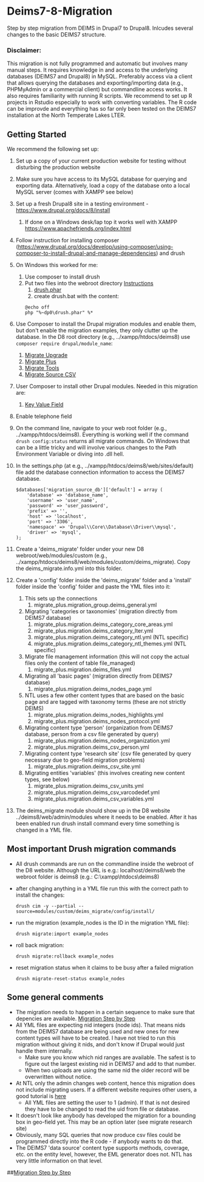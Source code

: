 # Deims7-8-Migration

Step by step migration from DEIMS in Drupal7 to Drupal8. Inlcudes several changes to the basic DEIMS7 structure.

### Disclaimer:

This migration is not fully programmed and automatic but involves many manual steps. It requires knowledge in and access to the underlying databases (DEIMS7 and Drupal8) in MySQL. Preferably access via a client that allows querying the databases and exporting/importing data (e.g., PHPMyAdmin or a commercial client) but commandline access works. It also requires familiarity with running R scripts. We recommend to set up R projects in Rstudio especially to work with converting variables. The R code can be improvde and everything has so far only been tested on the DEIMS7 installation at the North Temperate Lakes LTER.

## Getting Started

We recommend the following set up:

1. Set up a copy of your current production website for testing without disturbing the production website
1. Make sure you have access to its MySQL database for querying and exporting data. Alternatively, load a copy of the database onto a local MySQL server (comes with XAMPP see below)
1. Set up a fresh Drupal8 site in a testing environment - https://www.drupal.org/docs/8/install
	1. If done on a Windows desk/lap top it works well with XAMPP https://www.apachefriends.org/index.html
1. Follow instruction for installing composer (https://www.drupal.org/docs/develop/using-composer/using-composer-to-install-drupal-and-manage-dependencies) and drush

1. On Windows this worked for me:
	1. Use composer to install drush
	1. Put two files into the webroot directory [Instructions](https://github.com/drush-ops/drush-launcher)
		1. [drush.phar](https://github.com/drush-ops/drush-launcher/releases/download/0.6.0/drush.phar)
		1. create drush.bat with the content:
		```
		@echo off
		php "%~dp0\drush.phar" %*
		```
	
1. Use Composer to install the Drupal migration modules and enable them, but don't enable the migration examples, they only clutter up the database. In the D8 root directory (e.g., ../xampp/htdocs/deims8) use `composer require drupal/module_name`:
	1. [Migrate Upgrade](https://www.drupal.org/project/migrate_upgrade)
	1. [Migrate Plus](https://www.drupal.org/project/migrate_plus)
	1. [Migrate Tools](https://www.drupal.org/project/migrate_tools)
	1. [Migrate Source CSV](https://www.drupal.org/project/migrate_source_csv)
	
1. User Composer to install other Drupal modules. Needed in this migration are:
	1. [Key Value Field](https://www.drupal.org/project/key_value_field)
	
1. Enable telephone field
  
1. On the command line, navigate to your web root folder (e.g., ../xampp/htdocs/deims8). Everything is working well if the command `drush config:status` returns all migrate commands. On Windows that can be a little tricky and will involve various changes to the Path Environment Variable or diving into .dll hell.

1. In the settings.php (at e.g., ../xampp/htdocs/deims8/web/sites/default) file add the database connection information to access the DEIMS7 database.
	```
	$databases['migration_source_db']['default'] = array (
		'database' => 'database_name',
		'username' => 'user_name',
		'password' => 'user_password',
		'prefix' => '',
		'host' => 'localhost',
		'port' => '3306',
		'namespace' => 'Drupal\\Core\\Database\\Driver\\mysql',
		'driver' => 'mysql',
	);
	```
	
1. Create a 'deims_migrate' folder under your new D8 webroot/web/modules/custom (e.g., ../xampp/htdocs/deims8/web/modules/custom/deims_migrate). Copy the deims_migrate.info.yml into this folder.
1. Create a 'config' folder inside the 'deims_migrate' folder and a 'install' folder inside the 'config' folder and paste the YML files into it:
	1. This sets up the connections
		1. migrate_plus.migration_group.deims_general.yml
	1. Migrating 'categories or taxonomies' (migration directly from DEIMS7 database)
		1. migrate_plus.migration.deims_category_core_areas.yml
		1. migrate_plus.migration.deims_category_lter.yml
		1. migrate_plus.migration.deims_category_ntl.yml (NTL specific)
		1. migrate_plus.migration.deims_category_ntl_themes.yml (NTL specific)
	1. Migrate file management information (this will not copy the actual files only the content of table file_managed)
		1. migrate_plus.migration.deims_files.yml
	1. Migrating all 'basic pages' (migration directly from DEIMS7 database)
		1. migrate_plus.migration.deims_nodes_page.yml
	1. NTL uses a few other content types that are based on the basic page and are tagged with taxonomy terms (these are not strictly DEIMS)
		1. migrate_plus.migration.deims_nodes_highlights.yml
		1. migrate_plus.migration.deims_nodes_protocol.yml
	1. Migrating content type 'person' (organization from DEIMS7 database, person from a csv file generated by query)
		1. migrate_plus.migration.deims_nodes_organization.yml
		1. migrate_plus.migration.deims_csv_person.yml
	1. Migrating content type 'research site' (csv file generated by query necessary due to geo-field migration problems)
		1. migrate_plus.migration.deims_csv_site.yml
	1. Migrating entities 'variables' (this involves creating new content types, see below)
		1. migrate_plus.migration.deims_csv_units.yml
		1. migrate_plus.migration.deims_csv_varcodedef.yml
		1. migrate_plus.migration.deims_csv_variables.yml
1. The deims_migrate module should show up in the D8 website ../deims8/web/admin/modules where it needs to be enabled. After it has been enabled run drush install command every time something is changed in a YML file.

## Most important Drush migration commands

* All drush commands are run on the commandline inside the webroot of the D8 website. Although the URL is e.g.: localhost/deims8/web the webroot folder is deims8 (e.g.: C:\xampp\htdocs\deims8)

* after changing anything in a YML file run this with the correct path to install the changes:

	`drush cim -y --partial --source=modules/custom/deims_migrate/config/install/`
* run the migration (example_nodes is the ID in the migration YML file):

	`drush migrate:import example_nodes`
* roll back migration:

	`drush migrate:rollback example_nodes`
* reset migration status when it claims to be busy after a failed migration

	`drush migrate-reset-status example_nodes`

## Some general comments

* The migration needs to happen in a certain sequence to make sure that depencies are available. [Migration Step by Step](https://github.com/lter/Deims7-8-Migration/tree/master/documentation)
* All YML files are expecting nid integers (node ids). That means nids from the DEIMS7 database are being used and new ones for new content types will have to be created. I have not tried to run this migration without giving it nids, and don't know if Drupal would just handle them internally.
	* Make sure you know which nid ranges are available. The safest is to figure out the largest existing nid in DEIMS7 and add to that number.
	* When two uploads are using the same nid the older record will be overwritten without notice.
* At NTL only the admin changes web content, hence this migration does not include migrating users. If a different website requires other users, a good tutorial is [here](https://www.phase2technology.com/blog/managing-your-drupal)
	* All YML files are setting the user to 1 (admin). If that is not desired they have to be changed to read the uid from file or database.
* It doesn't look like anybody has developed the migration for a bounding box in geo-field yet. This may be an option later (see migrate research site)
* Obviously, many SQL queries that now produce csv files could be programmed directly into the R code - if anybody wants to do that.
* The DEIMS7 'data source' content type supports methods, coverage, etc. on the entity level, however, the EML generator does not. NTL has very little information on that level.

##[Migration Step by Step](https://github.com/lter/Deims7-8-Migration/tree/master/documentation)